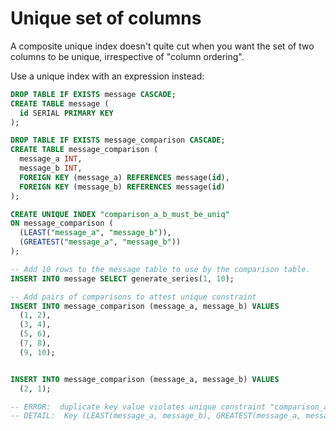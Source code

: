 # Unique set of columns

A composite unique index doesn't quite cut when you want the set of two columns
to be unique, irrespective of "column ordering".

Use a unique index with an expression instead:

```sql
DROP TABLE IF EXISTS message CASCADE;
CREATE TABLE message (
  id SERIAL PRIMARY KEY
);

DROP TABLE IF EXISTS message_comparison CASCADE;
CREATE TABLE message_comparison (
  message_a INT,
  message_b INT,
  FOREIGN KEY (message_a) REFERENCES message(id),
  FOREIGN KEY (message_b) REFERENCES message(id)
);

CREATE UNIQUE INDEX "comparison_a_b_must_be_uniq"
ON message_comparison (
  (LEAST("message_a", "message_b")),
  (GREATEST("message_a", "message_b"))
);

-- Add 10 rows to the message table to use by the comparison table.
INSERT INTO message SELECT generate_series(1, 10);

-- Add pairs of comparisons to attest unique constraint
INSERT INTO message_comparison (message_a, message_b) VALUES
  (1, 2),
  (3, 4),
  (5, 6),
  (7, 8),
  (9, 10);


INSERT INTO message_comparison (message_a, message_b) VALUES
  (2, 1);

-- ERROR:  duplicate key value violates unique constraint "comparison_a_b_must_be_uniq"
-- DETAIL:  Key (LEAST(message_a, message_b), GREATEST(message_a, message_b))=(1, 2) already exists.
```
